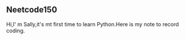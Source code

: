**Neetcode150**
-
Hi,I' m Sally,it's mt first time to learn Python.Here is my note to record coding.







